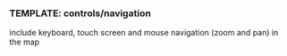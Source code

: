 ### TEMPLATE: controls/navigation

include keyboard, touch screen and mouse navigation (zoom and pan) in the map
